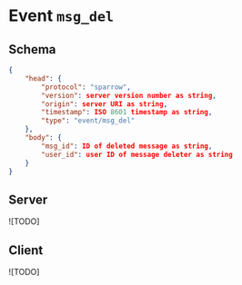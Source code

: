 # Event `msg_del`

## Schema
```json
{
    "head": {
        "protocol": "sparrow",
        "version": server version number as string,
        "origin": server URI as string,
        "timestamp": ISO 8601 timestamp as string,
        "type": "event/msg_del"
    },
    "body": {
        "msg_id": ID of deleted message as string,
        "user_id": user ID of message deleter as string
    }
}
```

## Server

![TODO]

## Client

![TODO]